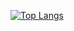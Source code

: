 [![Top Langs](https://github-readme-stats.vercel.app/api/top-langs/?username=ahnkong)](https://github.com/anuraghazra/github-readme-stats)
